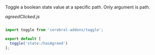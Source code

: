 Toggle a boolean state value at a specific path. Only argument is path.

*agreedClicked.js*
```javascript

import toggle from 'cerebral-addons/toggle';

export default [
  toggle('state:/hasAgreed')
];
```

